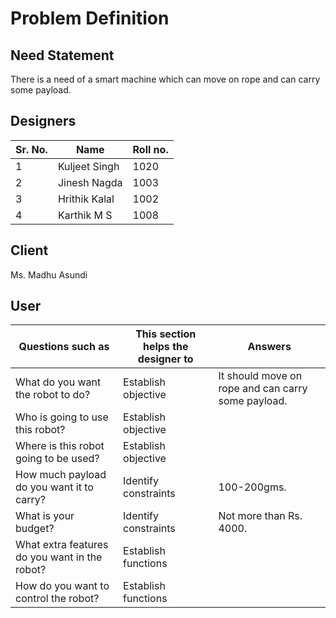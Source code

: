# Problem Definition
## Need Statement
There is a need of a smart machine which can move on rope and can carry some payload.
## Designers
**Sr. No.**|**Name**|**Roll no.** 
-|-|-
1|Kuljeet Singh|1020
2|Jinesh Nagda|1003
3|Hrithik Kalal|1002
4|Karthik M S|1008

## Client
Ms. Madhu Asundi

## User

**Questions such as**|**This section helps the designer to**|**Answers**
-|-|-
What do you want the robot to do?|Establish objective|It should move on rope and can carry some payload.
Who is going to use this robot?|Establish objective|
Where is this robot going to be used?|Establish objective|
How much payload do you want it to carry?|Identify constraints|100-200gms.
What is your budget?|Identify constraints|Not more than Rs. 4000.
What extra features do you want in the robot?|Establish functions|
How do you want to control the robot?|Establish functions|
